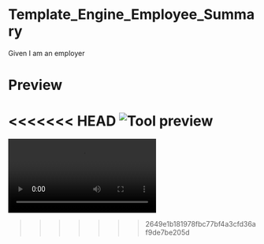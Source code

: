 # Template_Engine_Employee_Summary

Given I am an employer


# Preview
<<<<<<< HEAD
![Tool preview](/application.gif?raw=true "Tool Preview") 
=======
![](Preview.webm)
>>>>>>> 2649e1b181978fbc77bf4a3cfd36af9de7be205d
